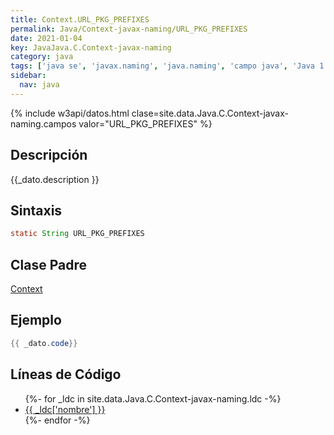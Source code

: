 ```yaml
---
title: Context.URL_PKG_PREFIXES
permalink: Java/Context-javax-naming/URL_PKG_PREFIXES
date: 2021-01-04
key: JavaJava.C.Context-javax-naming
category: java
tags: ['java se', 'javax.naming', 'java.naming', 'campo java', 'Java 1.3']
sidebar: 
  nav: java
---
```


{% include w3api/datos.html clase=site.data.Java.C.Context-javax-naming.campos valor="URL_PKG_PREFIXES" %}

## Descripción
{{_dato.description }}

## Sintaxis
~~~java
static String URL_PKG_PREFIXES
~~~

## Clase Padre
[Context](/Java/Context-javax-naming/)

## Ejemplo
~~~java
{{ _dato.code}}
~~~

## Líneas de Código
<ul>
{%- for _ldc in site.data.Java.C.Context-javax-naming.ldc -%}
   <li>
       <a href="{{_ldc['url'] }}">{{ _ldc['nombre'] }}</a>
   </li>
{%- endfor -%}
</ul>

